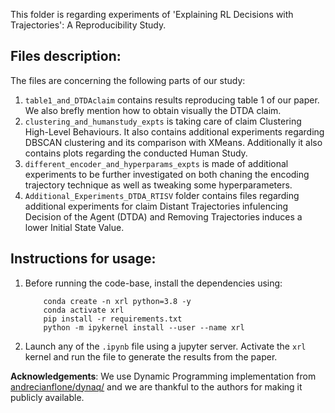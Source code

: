 This folder is regarding experiments of 'Explaining RL Decisions with Trajectories': A Reproducibility Study. 

## Files description:

The files are concerning the following parts of our study:

1. `table1_and_DTDAclaim` contains results reproducing table 1 of our paper. We also brefly mention how to obtain visually the DTDA claim.
2. `clustering_and_humanstudy_expts` is taking care of claim Clustering High-Level Behaviours. It also contains additional experiments regarding DBSCAN clustering and its comparison with XMeans. Additionally it also contains plots regarding the conducted Human Study.
3. `different_encoder_and_hyperparams_expts` is made of additional experiments to be further investigated on both chaning the encoding trajectory technique as well as tweaking some hyperparameters.
4. `Additional_Experiments_DTDA_RTISV` folder contains files regarding additional experiments for claim Distant Trajectories infulencing Decision of the Agent (DTDA) and Removing Trajectories induces a lower Initial State Value. 


## Instructions for usage:

1. Before running the code-base, install the dependencies using:
    ```
        conda create -n xrl python=3.8 -y
        conda activate xrl
        pip install -r requirements.txt
        python -m ipykernel install --user --name xrl
    ```

2. Launch any of the `.ipynb` file using a jupyter server. Activate the `xrl` kernel and run the file to generate the results from the paper.

__Acknowledgements__: We use Dynamic Programming implementation from [andrecianflone/dynaq/](https://github.com/andrecianflone/dynaq/) and we are thankful to the authors for making it publicly available.


   
